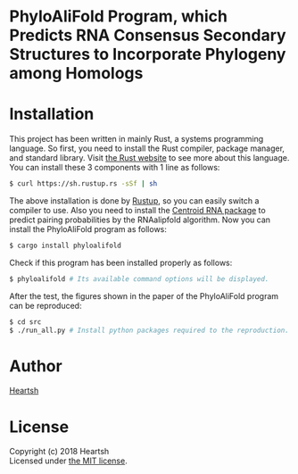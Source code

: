 # PhyloAliFold Program, which Predicts RNA Consensus Secondary Structures to Incorporate Phylogeny among Homologs 
# Installation
This project has been written in mainly Rust, a systems programming language.
So first, you need to install the Rust compiler, package manager, and standard library. 
Visit [the Rust website](https://www.rust-lang.org) to see more about this language.
You can install these 3 components with 1 line as follows:
```bash
$ curl https://sh.rustup.rs -sSf | sh
```
The above installation is done by [Rustup](https://github.com/rust-lang-nursery/rustup.rs), so you can easily switch a compiler to use. 
Also you need to install the [Centroid RNA package](https://github.com/satoken/centroid-rna-package) to predict pairing probabilities by the RNAalipfold algorithm.
Now you can install the PhyloAliFold program as follows: 
```bash
$ cargo install phyloalifold
```
Check if this program has been installed properly as follows:
```bash
$ phyloalifold # Its available command options will be displayed.
```
After the test, the figures shown in the paper of the PhyloAliFold program can be reproduced:
```bash
$ cd src
$ ./run_all.py # Install python packages required to the reproduction. Saved figures will appear at the "../assets/images" directory.
```

# Author
[Heartsh](https://github.com/heartsh)

# License
Copyright (c) 2018 Heartsh  
Licensed under [the MIT license](http://opensource.org/licenses/MIT).

